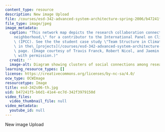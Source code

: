 ```yaml
---
content_type: resource
description: New image Upload
file: /courses/esd-342-advanced-system-architecture-spring-2006/b47241f5b6d141e4ec7d342f3979150d_esd-342s06-th.jpg
file_type: image/jpeg
image_metadata:
  caption: "This network map depicts the research collaboration connections, or \"\
    neighborhood,\" for a contributor to the International Panel on Climate Change\
    \ (IPCC). See the the student case study \"Team Structure in Climate Change Research\"\
    \ in the\_[projects](/courses/esd-342-advanced-system-architecture-spring-2006/pages/projects)\
    \ page. (Image courtesy of Travis Franck, Robert Nicol, and Jaemin Song. Used\
    \ with permission.)"
  credit: ''
  image-alt: Diagram showing clusters of social connections among researchers.
learning_resource_types: []
license: https://creativecommons.org/licenses/by-nc-sa/4.0/
ocw_type: OCWImage
resourcetype: Image
title: esd-342s06-th.jpg
uid: b47241f5-b6d1-41e4-ec7d-342f3979150d
video_files:
  video_thumbnail_file: null
video_metadata:
  youtube_id: null
---
```

New image Upload